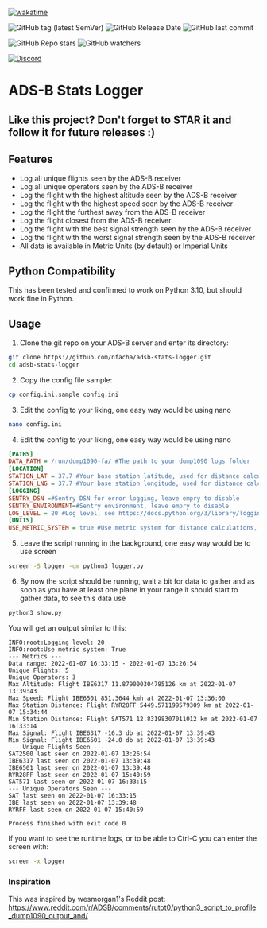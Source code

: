 [![wakatime](https://wakatime.com/badge/user/65ddcee5-893d-45e3-989c-4d52691b9072/project/68abfa67-8b61-46d6-b31d-de28ef515ccb.svg)](https://wakatime.com/badge/user/65ddcee5-893d-45e3-989c-4d52691b9072/project/68abfa67-8b61-46d6-b31d-de28ef515ccb)

![GitHub tag (latest SemVer)](https://img.shields.io/github/v/tag/nfacha/adsb-stats-logger?label=Latest%20version)
![GitHub Release Date](https://img.shields.io/github/release-date/nfacha/adsb-stats-logger)
![GitHub last commit](https://img.shields.io/github/last-commit/nfacha/adsb-stats-logger)

![GitHub Repo stars](https://img.shields.io/github/stars/nfacha/adsb-stats-logger?style=social)
![GitHub watchers](https://img.shields.io/github/watchers/nfacha/adsb-stats-logger?style=social)

[![Discord](https://img.shields.io/discord/933444164379619348)](https://discord.gg/ecyK3y4zTW)
# ADS-B Stats Logger
## Like this project? Don't forget to STAR it and follow it for future releases :)

## Features

- Log all unique flights seen by the ADS-B receiver
- Log all unique operators seen by the ADS-B receiver
- Log the flight with the highest altitude seen by the ADS-B receiver
- Log the flight with the highest speed seen by the ADS-B receiver
- Log the flight the furthest away from the ADS-B receiver
- Log the flight closest from the ADS-B receiver
- Log the flight with the best signal strength seen by the ADS-B receiver
- Log the flight with the worst signal strength seen by the ADS-B receiver
- All data is available in Metric Units (by default) or Imperial Units

## Python Compatibility
This has been tested and confirmed to work on Python 3.10, but should work fine in Python.

## Usage
1. Clone the git repo on your ADS-B server and enter its directory:
```bash
git clone https://github.com/nfacha/adsb-stats-logger.git
cd adsb-stats-logger
```
2. Copy the config file sample:
```bash
cp config.ini.sample config.ini
```
3. Edit the config to your liking, one easy way would be using nano
```bash
nano config.ini
```
4. Edit the config to your liking, one easy way would be using nano
```ini
[PATHS]
DATA_PATH = /run/dump1090-fa/ #The path to your dump1090 logs folder
[LOCATION]
STATION_LAT = 37.7 #Your base station latitude, used for distance calculations
STATION_LNG = 37.7 #Your base station longitude, used for distance calculations
[LOGGING]
SENTRY_DSN =#Sentry DSN for error logging, leave empry to disable
SENTRY_ENVIRONMENT=#Sentry environment, leave empry to disable
LOG_LEVEL = 20 #Log level, see https://docs.python.org/3/library/logging.html#logging-levels
[UNITS]
USE_METRIC_SYSTEM = true #Use metric system for distance calculations, else use caveman units (a.k.a. imperial)
```
5. Leave the script running in the background, one easy way would be to use screen
```bash
screen -S logger -dm python3 logger.py
```
6. By now the script should be running, wait a bit for data to gather and as soon as you have at least one plane in your range it should start to gather data, to see this data use
```bash
python3 show.py
```
You will get an output similar to this:

```
INFO:root:Logging level: 20
INFO:root:Use metric system: True
--- Metrics ---
Data range: 2022-01-07 16:33:15 - 2022-01-07 13:26:54
Unique Flights: 5
Unique Operators: 3
Max Altitude: Flight IBE6317 11.879000304785126 km at 2022-01-07 13:39:43
Max Speed: Flight IBE6501 851.3644 kmh at 2022-01-07 13:36:00
Max Station Distance: Flight RYR28FF 5449.571199579309 km at 2022-01-07 15:34:44
Min Station Distance: Flight SAT571 12.83198307011012 km at 2022-01-07 16:33:14
Max Signal: Flight IBE6317 -16.3 db at 2022-01-07 13:39:43
Min Signal: Flight IBE6501 -24.0 db at 2022-01-07 13:39:43
--- Unique Flights Seen ---
SAT2500 last seen on 2022-01-07 13:26:54
IBE6317 last seen on 2022-01-07 13:39:48
IBE6501 last seen on 2022-01-07 13:39:48
RYR28FF last seen on 2022-01-07 15:40:59
SAT571 last seen on 2022-01-07 16:33:15
--- Unique Operators Seen ---
SAT last seen on 2022-01-07 16:33:15
IBE last seen on 2022-01-07 13:39:48
RYRFF last seen on 2022-01-07 15:40:59

Process finished with exit code 0

```

If you want to see the runtime logs, or to be able to Ctrl-C you can enter the screen with:
```bash
screen -x logger
```

### Inspiration
This was inspired by wesmorgan1's Reddit post: https://www.reddit.com/r/ADSB/comments/rutot0/python3_script_to_profile_dump1090_output_and/
